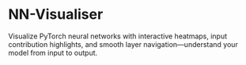 # NN-Visualiser
Visualize PyTorch neural networks with interactive heatmaps, input contribution highlights, and smooth layer navigation—understand your model from input to output.
